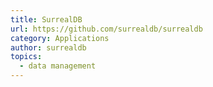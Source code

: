 ```yaml
---
title: SurrealDB
url: https://github.com/surrealdb/surrealdb
category: Applications
author: surrealdb
topics:
  - data management
---
```


